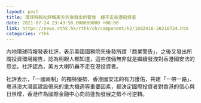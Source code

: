 ```yaml
---
layout: post
title: 環球時報社評稱美方先後發出的警告　趕不走在港投資者
date: 2021-07-24 23:43:58.000000000 +08:00
link: https://news.rthk.hk/rthk/ch/component/k2/1602416-20210724.htm
categories: rthk
---
```


內地環球時報發表社評，表示美國國務院先後發所謂「商業警告」，之後又發出所謂投資環境報告，認為明眼人都知道，這些伎倆無非就是繼續發洩對香港國安法的怨忿。社評認為，美方大喇叭轟不走在港投資者。

社評表示，「一國兩制」的獨特優勢，香港國安法的有力護佑，共建「一帶一路」、粵港澳大灣區建設帶來的重大機遇等重要因素，都決定國際投資者對香港的信心與日俱增，香港作為國際金融中心向前蓬勃發展之勢不可逆轉。

